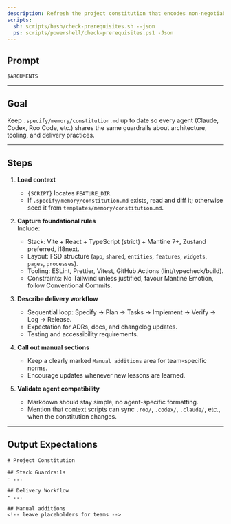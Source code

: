 ```yaml
---
description: Refresh the project constitution that encodes non-negotiable delivery principles.
scripts:
  sh: scripts/bash/check-prerequisites.sh --json
  ps: scripts/powershell/check-prerequisites.ps1 -Json
---
```


## Prompt

```text
$ARGUMENTS
```

---

## Goal

Keep `.specify/memory/constitution.md` up to date so every agent (Claude, Codex, Roo Code, etc.) shares the same guardrails about architecture, tooling, and delivery practices.

---

## Steps

1. **Load context**  
   - `{SCRIPT}` locates `FEATURE_DIR`.  
   - If `.specify/memory/constitution.md` exists, read and diff it; otherwise seed it from `templates/memory/constitution.md`.

2. **Capture foundational rules**  
   Include:
   - Stack: Vite + React + TypeScript (strict) + Mantine 7+, Zustand preferred, i18next.  
   - Layout: FSD structure (`app`, `shared`, `entities`, `features`, `widgets`, `pages`, `processes`).  
   - Tooling: ESLint, Prettier, Vitest, GitHub Actions (lint/typecheck/build).  
   - Constraints: No Tailwind unless justified, favour Mantine Emotion, follow Conventional Commits.

3. **Describe delivery workflow**  
   - Sequential loop: Specify → Plan → Tasks → Implement → Verify → Log → Release.  
   - Expectation for ADRs, docs, and changelog updates.  
   - Testing and accessibility requirements.

4. **Call out manual sections**  
   - Keep a clearly marked `Manual additions` area for team-specific norms.  
   - Encourage updates whenever new lessons are learned.

5. **Validate agent compatibility**  
   - Markdown should stay simple, no agent-specific formatting.  
   - Mention that context scripts can sync `.roo/`, `.codex/`, `.claude/`, etc., when the constitution changes.

---

## Output Expectations

```
# Project Constitution

## Stack Guardrails
- ...

## Delivery Workflow
- ...

## Manual additions
<!-- leave placeholders for teams -->
```
